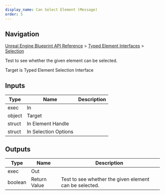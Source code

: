 ```yaml
---
display_name: Can Select Element (Message)
order: 5
---
```

## Navigation

[Unreal Engine Blueprint API Reference](https://dev.epicgames.com/documentation/en-us/unreal-engine/BlueprintAPI) > [Typed Element Interfaces](https://dev.epicgames.com/documentation/en-us/unreal-engine/BlueprintAPI/TypedElementInterfaces) > [Selection](https://dev.epicgames.com/documentation/en-us/unreal-engine/BlueprintAPI/TypedElementInterfaces/Selection)

Test to see whether the given element can be selected.

Target is Typed Element Selection Interface

## Inputs

| Type | Name | Description |
| --- | --- | --- |
| exec | In |  |
| object | Target |  |
| struct | In Element Handle |  |
| struct | In Selection Options |  |

## Outputs

| Type | Name | Description |
| --- | --- | --- |
| exec | Out |  |
| boolean | Return Value | Test to see whether the given element can be selected. |
